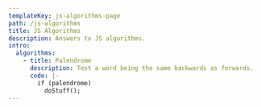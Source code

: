 ```yaml
---
templateKey: js-algorithms-page
path: /js-algorithms
title: JS Algorithms
description: Answers to JS algorithms.
intro:
  algorithms:
    - title: Palendrome
      description: Test a word being the same backwards as forwards.
      code: |-
        if (palendrome)
          doStuff();
---
```

